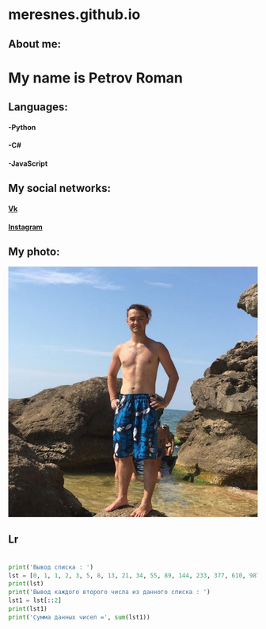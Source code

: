 # meresnes.github.io
## About me:

# My name is Petrov Roman

## Languages:
#### -Python  
#### -C#    
#### -JavaScript

## My social networks:

#### [Vk](https://vk.com/ramzess7878)  
#### [Instagram](https://www.instagram.com/meresnes/)  

## My photo:
!['Ph'](https://github.com/meresnes/meresnes.github.io/raw/master/My.png)

## Lr
```python

print('Вывод списка : ')
lst = [0, 1, 1, 2, 3, 5, 8, 13, 21, 34, 55, 89, 144, 233, 377, 610, 987, 1597, 2584, 4181, 6765, 10946]
print(lst)
print('Вывод каждого второго числа из данного списка : ')
lst1 = lst[::2]
print(lst1)
print('Сумма данных чисел =', sum(lst1))
```
 